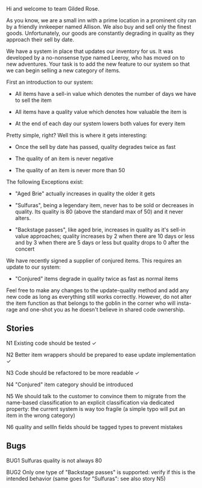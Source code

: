 Hi and welcome to team Gilded Rose.

As you know, we are a small inn with a prime location in a prominent city ran
by a friendly innkeeper named Allison.  We also buy and sell only the finest
goods. Unfortunately, our goods are constantly degrading in quality as they
approach their sell by date.

We have a system in place that updates our inventory for us. It was developed
by a no-nonsense type named Leeroy, who has moved on to new adventures. Your
task is to add the new feature to our system so that we can begin selling a
new category of items.

First an introduction to our system:

  - All items have a sell-in value which denotes the number of days we have to
    sell the item

  - All items have a quality value which denotes how valuable the item is

  - At the end of each day our system lowers both values for every item

Pretty simple, right? Well this is where it gets interesting:

  - Once the sell by date has passed, quality degrades twice as fast

  - The quality of an item is never negative

  - The quality of an item is never more than 50

The following Exceptions exist:

  - "Aged Brie" actually increases in quality the older it gets

  - "Sulfuras", being a legendary item, never has to be sold or decreases in
    quality. Its quality is 80 (above the standard max of 50) and it never alters.

  - "Backstage passes", like aged brie, increases in quality as it's sell-in
    value approaches; quality increases by 2 when there are 10 days or less
    and by 3 when there are 5 days or less but quality drops to 0 after the
    concert

We have recently signed a supplier of conjured items. This requires an update
to our system:

  - "Conjured" items degrade in quality twice as fast as normal items

Feel free to make any changes to the update-quality method and add any new code
as long as everything still works correctly. However, do not alter the item
function as that belongs to the goblin in the corner who will insta-rage and
one-shot you as he doesn't believe in shared code ownership.

## Stories

N1 Existing code should be tested ✓

N2 Better item wrappers should be prepared to ease update implementation ✓

N3 Code should be refactored to be more readable ✓

N4 "Conjured" item category should be introduced

N5 We should talk to the customer to convince them to migrate from the name-based classification
to an explicit classification via dedicated property: the current system is way too fragile (a
simple typo will put an item in the wrong category)

N6 quality and sellIn fields should be tagged types to prevent mistakes

## Bugs

BUG1 Sulfuras quality is not always 80

BUG2 Only one type of "Backstage passes" is supported: verify if this is the intended behavior
 (same goes for "Sulfuras": see also story N5)
